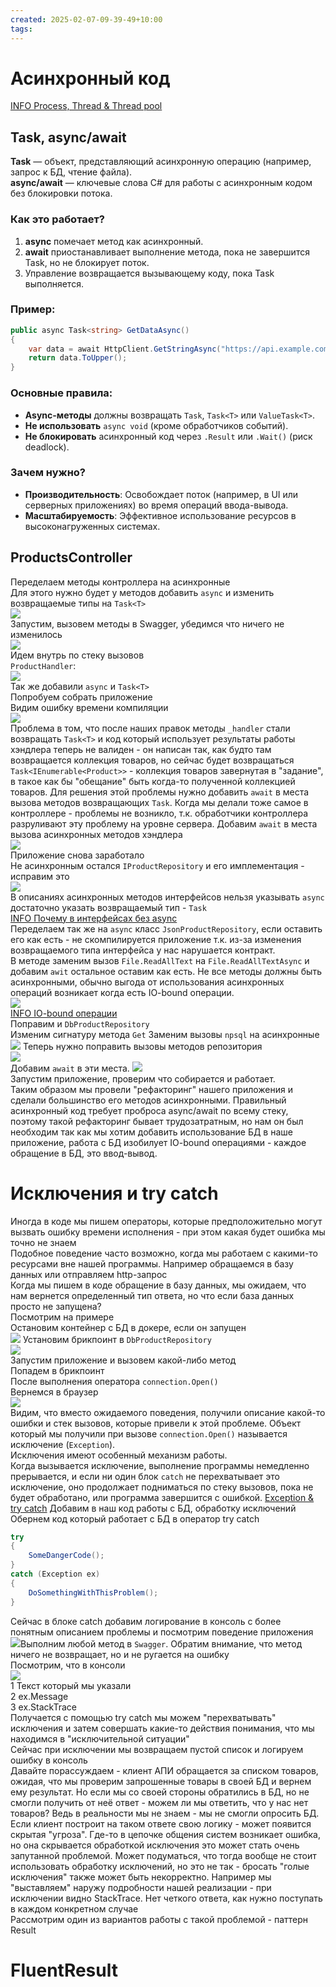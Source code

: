 ```yaml
---
created: 2025-02-07-09-39-49+10:00
tags:
---
```

# Асинхронный код
[INFO Process, Thread & Thread pool](INFO/Process,%20Thread%20&%20Thread%20pool.md)
## Task, async/await
**Task** — объект, представляющий асинхронную операцию (например, запрос к БД, чтение файла).  
**async/await** — ключевые слова C# для работы с асинхронным кодом без блокировки потока.
### Как это работает?
1. **async** помечает метод как асинхронный.
2. **await** приостанавливает выполнение метода, пока не завершится Task, но не блокирует поток.
3. Управление возвращается вызывающему коду, пока Task выполняется.
### Пример:
```csharp
public async Task<string> GetDataAsync()
{
    var data = await HttpClient.GetStringAsync("https://api.example.com/data");
    return data.ToUpper();
}
```
### Основные правила:
- **Async-методы** должны возвращать `Task`, `Task<T>` или `ValueTask<T>`.
- **Не использовать** `async void` (кроме обработчиков событий).
- **Не блокировать** асинхронный код через `.Result` или `.Wait()` (риск deadlock).
### Зачем нужно?
- **Производительность**: Освобождает поток (например, в UI или серверных приложениях) во время операций ввода-вывода.
- **Масштабируемость**: Эффективное использование ресурсов в высоконагруженных системах.
## ProductsController 
Переделаем методы контроллера на асинхронные  
Для этого нужно будет у методов добавить `async` и изменить возвращаемые типы на `Task<T>`  
![](attachments/Pasted%20image%2020250204230648.png)  
Запустим, вызовем методы в Swagger, убедимся что ничего не изменилось  
![](attachments/Pasted%20image%2020250204230743.png)  
Идем внутрь по стеку вызовов  
`ProductHandler`:  
![](attachments/Pasted%20image%2020250204230943.png)  
Так же добавили `async` и `Task<T>`  
Попробуем собрать приложение  
Видим ошибку времени компиляции  
![](attachments/Pasted%20image%2020250204231112.png)  
Проблема в том, что после наших правок методы `_handler` стали возвращать `Task<T>` и код который использует результаты работы хэндлера теперь не валиден - он написан так, как будто там возвращается коллекция товаров, но сейчас будет возвращаться `Task<IEnumerable<Product>>` - коллекция товаров завернутая в "задание", в такое как бы "обещание" быть когда-то полученной коллекцией товаров. 
Для решения этой проблемы нужно добавить `await` в места вызова методов возвращающих `Task`.
Когда мы делали тоже самое в контроллере - проблемы не возникло, т.к. обработчики контроллера разруливают эту проблему на уровне сервера.
Добавим `await` в места вызова асинхронных методов хэндлера  
![](attachments/Pasted%20image%2020250204231934.png)  
Приложение снова заработало  
Не асинхронным остался `IProductRepository` и его имплементация - исправим это  
![](attachments/Pasted%20image%2020250204232135.png)  
В описаниях асинхронных методов интерфейсов нельзя указывать `async` достаточно указать возвращаемый тип - `Task`  
[INFO Почему в интерфейсах без async](INFO/Почему%20в%20интерфейсах%20без%20async.md)  
Переделаем так же на `async` класс `JsonProductRepository`, если оставить его как есть - не скомпилируется приложение т.к. из-за изменения возвращаемого типа интерфейса у нас нарушается контракт.  
В методе заменим вызов `File.ReadAllText` на `File.ReadAllTextAsync` и добавим `awit` остальное оставим как есть. Не все методы должны быть асинхронными, обычно выгода от использования асинхронных операций возникает когда есть IO-bound операции.    
![](attachments/Pasted%20image%2020250204233341.png)  
[INFO IO-bound операции](INFO/IO-bound.md)  
Поправим и `DbProductRepository`  
Изменим сигнатуру метода `Get`
Заменим вызовы `npsql` на асинхронные  
![](attachments/Pasted%20image%2020250207124317.png)
Теперь нужно поправить вызовы методов репозитория  
![](attachments/Pasted%20image%2020250207124354.png)    
Добавим `await` в эти места.
![](attachments/Pasted%20image%2020250207124442.png)  
Запустим приложение, проверим что собирается и работает.  
Таким образом мы провели "рефакторинг" нашего приложения и сделали большинство его методов асинхронными. Правильный асинхронный код требует проброса async/await по всему стеку, поэтому такой рефакторинг бывает трудозатратным, но нам он был необходим так как мы хотим добавить использование БД в наше приложение, работа с БД изобилует IO-bound операциями - каждое обращение в БД, это ввод-вывод.  
# Исключения и try catch
Иногда в коде мы пишем операторы, которые предположительно могут вызвать ошибку времени исполнения - при этом какая будет ошибка мы точно не знаем  
Подобное поведение часто возможно, когда мы работаем с какими-то ресурсами вне нашей программы. Например обращаемся в базу данных или отправляем http-запрос  
Когда мы пишем в коде обращение в базу данных, мы ожидаем, что нам вернется определенный тип ответа, но что если база данных просто не запущена?  
Посмотрим на примере  
Остановим контейнер с БД в докере, если он запущен  
![](attachments/Pasted%20image%2020250207130605.png)
Установим брикпоинт в `DbProductRepository`  
![](attachments/Pasted%20image%2020250207130653.png)  
Запустим приложение и вызовем какой-либо метод  
Попадем в брикпоинт  
После выполнения оператора `connection.Open()`  
Вернемся в браузер  
![](attachments/Pasted%20image%2020250207131035.png)  
Видим, что вместо ожидаемого поведения, получили описание какой-то ошибки и стек вызовов, которые привели к этой проблеме.
Объект который мы получили при вызове `connection.Open()` называется исключение (`Exception`).  
Исключения имеют особенный механизм работы.  
Когда вызывается исключение, выполнение программы немедленно прерывается, и если ни один блок `catch` не перехватывает это исключение, оно продолжает подниматься по стеку вызовов, пока не будет обработано, или программа завершится с ошибкой.
[Exception & try catch](INFO/Exception%20&%20try%20catch.md)
Добавим в наш код работы с БД, обработку исключений
Обернем код который работает с БД в оператор try catch
```csharp
try
{
    SomeDangerCode();
}
catch (Exception ex)
{
    DoSomethingWithThisProblem();
} 
```
Сейчас в блоке catch добавим логирование в консоль с более понятным описанием проблемы и посмотрим поведение приложения
![](attachments/Pasted%20image%2020250207133157.png)Выполним любой метод в `Swagger`. 
Обратим внимание, что метод ничего не возвращает, но и не ругается на ошибку  
Посмотрим, что в консоли  
![](attachments/Pasted%20image%2020250207133533.png)  
1 Текст который мы указали  
2 ex.Message  
3 ex.StackTrace  
Получается с помощью try catch мы можем "перехватывать" исключения и затем совершать какие-то действия понимания, что мы находимся в "исключительной ситуации"  
Сейчас при исключении мы возвращаем пустой список и логируем ошибку в консоль  
Давайте порассуждаем - клиент АПИ обращается за списком товаров, ожидая, что мы проверим запрошенные товары в своей БД  и вернем ему результат. Но если мы со своей стороны обратились в БД, но не смогли получить от неё ответ - можем ли мы ответить, что у нас нет товаров? Ведь в реальности мы не знаем - мы не смогли опросить БД.  
Если клиент построит на таком ответе свою логику - может появится скрытая "угроза". Где-то в цепочке общения систем возникает ошибка, но она скрывается обработкой исключения это может стать очень запутанной проблемой.
Может подуматься, что тогда вообще не стоит использовать обработку исключений, но это не так - бросать "голые исключения" также может быть некорректно. Например мы "выставляем" наружу подробности нашей реализации - при исключении видно StackTrace. 
Нет четкого ответа, как нужно поступать в каждом конкретном случае  
Рассмотрим один из вариантов работы с такой проблемой - паттерн Result  

# FluentResult